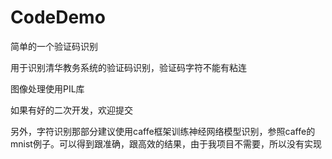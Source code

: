 # CodeDemo
简单的一个验证码识别

用于识别清华教务系统的验证码识别，验证码字符不能有粘连

图像处理使用PIL库

如果有好的二次开发，欢迎提交

另外，字符识别那部分建议使用caffe框架训练神经网络模型识别，参照caffe的mnist例子。可以得到跟准确，跟高效的结果，由于我项目不需要，所以没有实现
